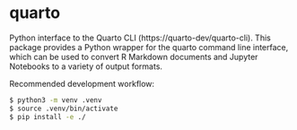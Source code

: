 # quarto

Python interface to the Quarto CLI (https://quarto-dev/quarto-cli). This package provides a Python wrapper for the quarto command line interface, which can be used to convert R Markdown documents and Jupyter Notebooks to a variety of output formats.

Recommended development workflow:

```bash
$ python3 -m venv .venv    
$ source .venv/bin/activate
$ pip install -e ./ 
```

